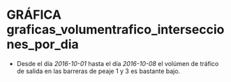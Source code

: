# GRÁFICA **graficas_volumentrafico_intersecciones_por_dia**
* Desde el día _2016-10-01_ hasta el día _2016-10-08_ el volúmen de tráfico de salida en las barreras de peaje 1 y 3 es bastante bajo.

